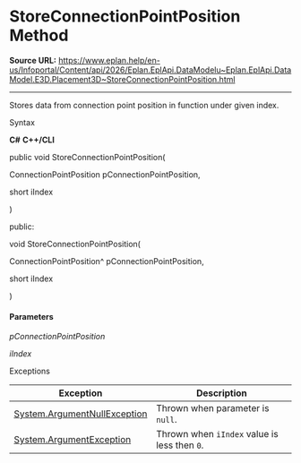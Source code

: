 # StoreConnectionPointPosition Method

**Source URL:** https://www.eplan.help/en-us/Infoportal/Content/api/2026/Eplan.EplApi.DataModelu~Eplan.EplApi.DataModel.E3D.Placement3D~StoreConnectionPointPosition.html

---

Stores data from connection point position in function under given index.

Syntax

**C#**
**C++/CLI**


public void StoreConnectionPointPosition( 

   ConnectionPointPosition pConnectionPointPosition,

   short iIndex

)

public:

void StoreConnectionPointPosition( 

   ConnectionPointPosition^ pConnectionPointPosition,

   short iIndex

)


#### Parameters

*pConnectionPointPosition*


*iIndex*

Exceptions

| Exception | Description |
| --- | --- |
| [System.ArgumentNullException](#) | Thrown when parameter is `null`. |
| [System.ArgumentException](#) | Thrown when `iIndex` value is less then `0`. |
